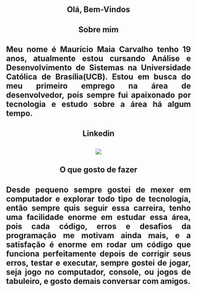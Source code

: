 <h2 align="center">Olá, Bem-Vindos <h2/>

 <h2 align="center">Sobre mim <h2/>

<p align="justify">
    Meu nome é Maurício Maia Carvalho tenho 19 anos, atualmente estou cursando Análise e Desenvolvimento de Sistemas na Universidade Católica de Brasília(UCB). Estou em busca do meu primeiro emprego na área de desenvolvedor, pois sempre fui apaixonado por tecnologia e estudo sobre a área há algum tempo. 
<p/>

<h2 align="center">Linkedin <h2/>
<div align="center">
  <a href="https://www.linkedin.com/in/maur%C3%ADcio-maia-carvalho-3a4a74231/" target="_blank"> <img  src="https://img.shields.io/badge/LinkedIn-0077B5?style=for-the-badge&logo=linkedin&logoColor=white"/> </a> 
</div>

<h2 align="center">O que gosto de fazer <h2/>
<p align="justify">
   Desde pequeno sempre gostei de mexer em computador e explorar todo tipo de tecnologia, então sempre quis seguir essa carreira, tenho uma facilidade enorme em estudar essa área, pois cada código, erros e desafios da programação me motivam ainda mais, e a satisfação é enorme em rodar um código que funciona perfeitamente depois de corrigir seus erros, testar e executar, sempre gostei de jogar, seja jogo no computador, console, ou jogos de tabuleiro, e gosto demais conversar com amigos.
<p>

